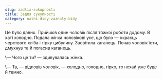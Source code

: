 ```yaml
---
slug: zadlia-sukupnosti
title: Задля сукупності
category: nashi-didy-zaznaly-bidy
---
```

Це було давно. Прийшов один чоловік після тяжкої роботи додому. В хаті холодно. Подала жінка чоловікові усе, що було — окраєць черствого хліба і гірку цибулину. Засвітила каганець. Почав чоловік їсти, дмухнув та й погасив каганець.

\— Чого це ти? — здивувалась жінка.

\— Та, — відповів чоловік, — холодно, голодно, гірко, то нехай уже буде й темно.
